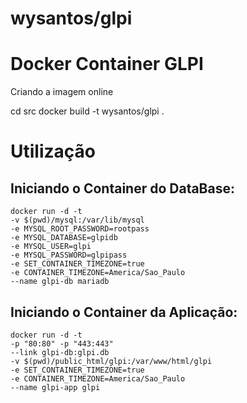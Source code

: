 # wysantos/glpi

# Docker Container GLPI
Criando a imagem online

cd src docker build -t wysantos/glpi .

# Utilização

## Iniciando o Container do DataBase:
```
docker run -d -t
-v $(pwd)/mysql:/var/lib/mysql
-e MYSQL_ROOT_PASSWORD=rootpass
-e MYSQL_DATABASE=glpidb
-e MYSQL_USER=glpi
-e MYSQL_PASSWORD=glpipass
-e SET_CONTAINER_TIMEZONE=true
-e CONTAINER_TIMEZONE=America/Sao_Paulo
--name glpi-db mariadb
```

## Iniciando o Container da Aplicação:
```
docker run -d -t
-p "80:80" -p "443:443"
--link glpi-db:glpi.db
-v $(pwd)/public_html/glpi:/var/www/html/glpi
-e SET_CONTAINER_TIMEZONE=true
-e CONTAINER_TIMEZONE=America/Sao_Paulo
--name glpi-app glpi
```

